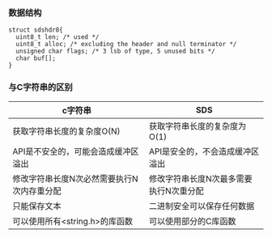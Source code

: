 ### 数据结构
```
struct sdshdr8{
  uint8_t len; /* used */
  uint8_t alloc; /* excluding the header and null terminator */
  unsigned char flags; /* 3 lsb of type, 5 unused bits */
  char buf[];
}
```

### 与C字符串的区别
| c字符串 | SDS |
| ------ | ------ |
| 获取字符串长度的复杂度O(N) | 获取字符串长度的复杂度为O(1) | 
| API是不安全的，可能会造成缓冲区溢出 |API是安全的，不会造成缓冲区溢出|
|修改字符串长度N次必然需要执行N次内存重分配|修改字符串长度N次最多需要执行N次重分配|
|只能保存文本|二进制安全可以保存任何数据|
|可以使用所有<string.h>的库函数|可以使用部分的C库函数|
